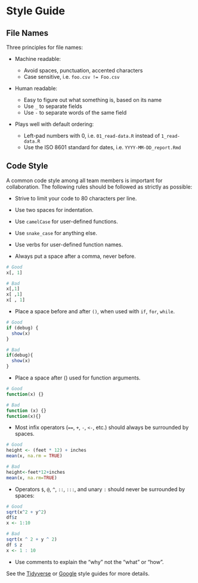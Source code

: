 # Style Guide


## File Names

Three principles for file names:

* Machine readable:
    * Avoid spaces, punctuation, accented characters
    * Case sensitive, i.e. `foo.csv != Foo.csv`

* Human readable:
    * Easy to figure out what something is, based on its name
    * Use `_` to separate fields
    * Use `-` to separate words of the same field

* Plays well with default ordering:
    * Left-pad numbers with 0, i.e. `01_read-data.R` instead of `1_read-data.R`
    * Use the ISO 8601 standard for dates, i.e. `YYYY-MM-DD_report.Rmd`

## Code Style

A common code style among all team members is important for collaboration. The following rules should be followed as strictly as possible:

* Strive to limit your code to 80 characters per line.

* Use two spaces for indentation.

* Use `camelCase` for user-defined functions.

* Use `snake_case` for anything else.

* Use verbs for user-defined function names.

* Always put a space after a comma, never before.

```r
# Good
x[, 1]

# Bad
x[,1]
x[ ,1]
x[ , 1]
```

* Place a space before and after `()`, when used with `if`, `for`, `while`.

```r
# Good
if (debug) {
  show(x)
}

# Bad
if(debug){
  show(x)
}
```

* Place a space after () used for function arguments.

```r
# Good
function(x) {}

# Bad
function (x) {}
function(x){}
```

* Most infix operators (`==`, `+`, `-`, `<-`, etc.) should always be surrounded by spaces.

```r
# Good
height <- (feet * 12) + inches
mean(x, na.rm = TRUE)

# Bad
height<-feet*12+inches
mean(x, na.rm=TRUE)
```

* Operators `$`, `@`, `^`, `::`, `:::`, and unary `:` should never be surrounded by spaces:

```r
# Good
sqrt(x^2 + y^2)
df$z
x <- 1:10

# Bad
sqrt(x ^ 2 + y ^ 2)
df $ z
x <- 1 : 10
```

* Use comments to explain the “why” not the “what” or “how”.

See the [Tidyverse](https://style.tidyverse.org/) or [Google](https://google.github.io/styleguide/Rguide.html) style guides for more details.

